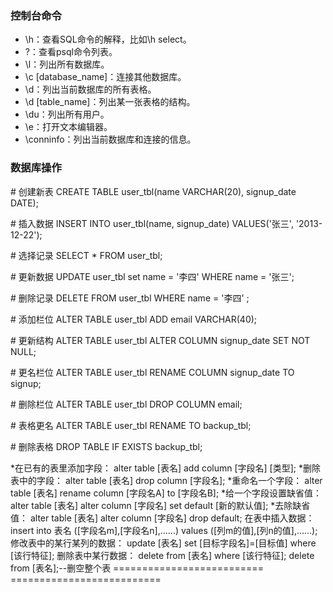 ### **控制台命令**

- \h：查看SQL命令的解释，比如\h select。
- \?：查看psql命令列表。
- \l：列出所有数据库。
- \c [database_name]：连接其他数据库。
- \d：列出当前数据库的所有表格。
- \d [table_name]：列出某一张表格的结构。
- \du：列出所有用户。
- \e：打开文本编辑器。
- \conninfo：列出当前数据库和连接的信息。

### **数据库操作**

\# 创建新表 
CREATE TABLE user_tbl(name VARCHAR(20), signup_date DATE);

\# 插入数据 
INSERT INTO user_tbl(name, signup_date) VALUES('张三', '2013-12-22');

\# 选择记录 
SELECT * FROM user_tbl;

\# 更新数据 
UPDATE user_tbl set name = '李四' WHERE name = '张三';

\# 删除记录 
DELETE FROM user_tbl WHERE name = '李四' ;

\# 添加栏位 
ALTER TABLE user_tbl ADD email VARCHAR(40);

\# 更新结构 
ALTER TABLE user_tbl ALTER COLUMN signup_date SET NOT NULL;

\# 更名栏位 
ALTER TABLE user_tbl RENAME COLUMN signup_date TO signup;

\# 删除栏位 
ALTER TABLE user_tbl DROP COLUMN email;

\# 表格更名 
ALTER TABLE user_tbl RENAME TO backup_tbl;

\# 删除表格 
DROP TABLE IF EXISTS backup_tbl;



*在已有的表里添加字段： alter table [表名] add column [字段名] [类型]; 
*删除表中的字段： alter table [表名] drop column [字段名]; 
*重命名一个字段： alter table [表名] rename column [字段名A] to [字段名B]; 
*给一个字段设置缺省值： alter table [表名] alter column [字段名] set default [新的默认值]; 
*去除缺省值： alter table [表名] alter column [字段名] drop default; 
在表中插入数据： insert into 表名 ([字段名m],[字段名n],......) values ([列m的值],[列n的值],......); 
修改表中的某行某列的数据： update [表名] set [目标字段名]=[目标值] where [该行特征]; 
删除表中某行数据： delete from [表名] where [该行特征]; 
delete from [表名];--删空整个表 ========================== ==========================